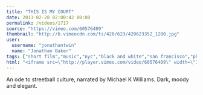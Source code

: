 ```yaml
---
title: "THIS IS MY COURT"
date: 2013-02-28 02:00:42 00:00
permalink: /videos/1717
source: "https://vimeo.com/60576409"
thumbnail: "http://b.vimeocdn.com/ts/420/623/420623352_1280.jpg"
user:
  username: "jonathantwin"
  name: "Jonathan Baker"
tags: ["short film","music","nyc","black and white","san francisco","photography","dark","inspirational","new york","basketball","streetball","ghetto","michael k williams","gritty","ball","fire","court","houston","pittsburgh","salt lake city","moody"]
html: "<iframe src=\"http://player.vimeo.com/video/60576409\" width=\"1920\" height=\"1080\" frameborder=\"0\" webkitAllowFullScreen mozallowfullscreen allowFullScreen></iframe>"
---
```


An ode to streetball culture, narrated by Michael K Williams.  Dark, moody and elegant.